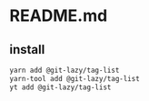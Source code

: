 # README.md

    

## install

```bash
yarn add @git-lazy/tag-list
yarn-tool add @git-lazy/tag-list
yt add @git-lazy/tag-list
```

